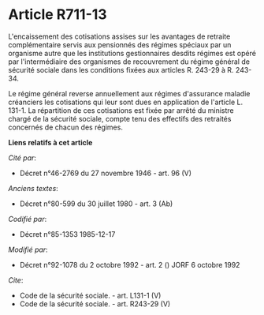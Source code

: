 # Article R711-13

L'encaissement des cotisations assises sur les avantages de retraite complémentaire servis aux pensionnés des régimes
spéciaux par un organisme autre que les institutions gestionnaires desdits régimes est opéré par l'intermédiaire des
organismes de recouvrement du régime général de sécurité sociale dans les conditions fixées aux articles R. 243-29 à R.
243-34. 

Le régime général reverse annuellement aux régimes d'assurance maladie créanciers les cotisations qui leur sont dues en
application de l'article L. 131-1. La répartition de ces cotisations est fixée par arrêté du ministre chargé de la sécurité
sociale, compte tenu des effectifs des retraités concernés de chacun des régimes.

**Liens relatifs à cet article**

_Cité par_:

  - Décret n°46-2769 du 27 novembre 1946 - art. 96 (V)

_Anciens textes_:

  - Décret n°80-599 du 30 juillet 1980 - art. 3 (Ab)

_Codifié par_:

  - Décret n°85-1353 1985-12-17

_Modifié par_:

  - Décret n°92-1078 du 2 octobre 1992 - art. 2 () JORF 6 octobre 1992

_Cite_:

  - Code de la sécurité sociale. - art. L131-1 (V)
  - Code de la sécurité sociale. - art. R243-29 (V)
